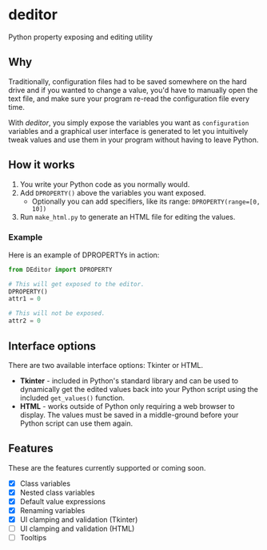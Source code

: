 # deditor

Python property exposing and editing utility

## Why

Traditionally, configuration files had to be saved somewhere on the hard drive
and if you wanted to change a value, you'd have to manually open the text file,
and make sure your program re-read the configuration file every time.

With *deditor*, you simply expose the variables you want as `configuration` variables
and a graphical user interface is generated to let you intuitively tweak values and
use them in your program without having to leave Python.

## How it works
1. You write your Python code as you normally would.
2. Add `DPROPERTY()` above the variables you want exposed.
   - Optionally you can add specifiers, like its range: `DPROPERTY(range=[0, 10])`
3. Run `make_html.py` to generate an HTML file for editing the values.

### Example
Here is an example of DPROPERTYs in action:
```python
from DEditor import DPROPERTY

# This will get exposed to the editor.
DPROPERTY()
attr1 = 0

# This will not be exposed.
attr2 = 0
```

## Interface options

There are two available interface options: Tkinter or HTML.
- **Tkinter** - included in Python's standard library and can be used to dynamically get the
edited values back into your Python script using the included `get_values()` function.
- **HTML** - works outside of Python only requiring a web browser to display. The values must be
saved in a middle-ground before your Python script can use them again.

## Features
These are the features currently supported or coming soon.
- [x] Class variables
- [x] Nested class variables
- [x] Default value expressions
- [x] Renaming variables
- [x] UI clamping and validation (Tkinter)
- [ ] UI clamping and validation (HTML)
- [ ] Tooltips
